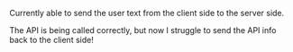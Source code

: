 Currently able to send the user text from the client side to the server side.

The API is being called correctly, but now I struggle to send the API info back to the client side!
